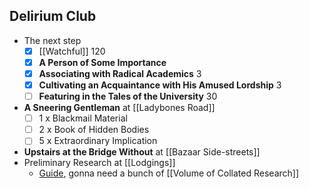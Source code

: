 ## Delirium Club
- The next step
	- [x] [[Watchful]] 120
	- [x] **A Person of Some Importance**
	- [x] **Associating with Radical Academics** 3
	- [x] **Cultivating an Acquaintance with His Amused Lordship** 3
	- [ ] **Featuring in the Tales of the University** 30
- **A Sneering Gentleman** at [[Ladybones Road]]
	- [ ] 1 x Blackmail Material
	- [ ] 2 x Book of Hidden Bodies
	- [ ] 5 x Extraordinary Implication
- **Upstairs at the Bridge Without** at [[Bazaar Side-streets]]
- Preliminary Research at [[Lodgings]]
	- [Guide](https://fallenlondon.wiki/wiki/Embarking_on_a_Voyage_of_Scientific_Discovery_(Guide)#Preliminary_Research), gonna need a bunch of [[Volume of Collated Research]]